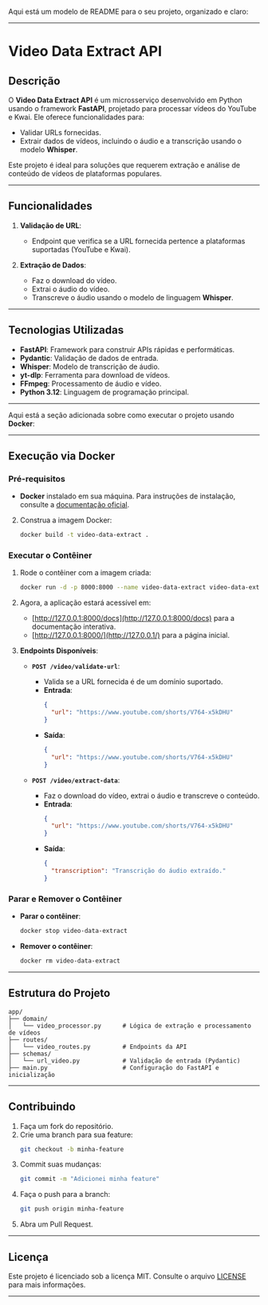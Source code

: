 Aqui está um modelo de README para o seu projeto, organizado e claro:

---

# **Video Data Extract API**

## **Descrição**
O **Video Data Extract API** é um microsserviço desenvolvido em Python usando o framework **FastAPI**, projetado para processar vídeos do YouTube e Kwai. Ele oferece funcionalidades para:
- Validar URLs fornecidas.
- Extrair dados de vídeos, incluindo o áudio e a transcrição usando o modelo **Whisper**.

Este projeto é ideal para soluções que requerem extração e análise de conteúdo de vídeos de plataformas populares.

---

## **Funcionalidades**
1. **Validação de URL**:
   - Endpoint que verifica se a URL fornecida pertence a plataformas suportadas (YouTube e Kwai).

2. **Extração de Dados**:
   - Faz o download do vídeo.
   - Extrai o áudio do vídeo.
   - Transcreve o áudio usando o modelo de linguagem **Whisper**.

---

## **Tecnologias Utilizadas**
- **FastAPI**: Framework para construir APIs rápidas e performáticas.
- **Pydantic**: Validação de dados de entrada.
- **Whisper**: Modelo de transcrição de áudio.
- **yt-dlp**: Ferramenta para download de vídeos.
- **FFmpeg**: Processamento de áudio e vídeo.
- **Python 3.12**: Linguagem de programação principal.

---
Aqui está a seção adicionada sobre como executar o projeto usando **Docker**:

---

## **Execução via Docker**

### Pré-requisitos
- **Docker** instalado em sua máquina. Para instruções de instalação, consulte a [documentação oficial](https://docs.docker.com/get-docker/).


2. Construa a imagem Docker:
   ```bash
   docker build -t video-data-extract .
   ```

### Executar o Contêiner
1. Rode o contêiner com a imagem criada:
   ```bash
   docker run -d -p 8000:8000 --name video-data-extract video-data-extract
   ```

2. Agora, a aplicação estará acessível em:
   - [http://127.0.0.1:8000/docs](http://127.0.0.1:8000/docs) para a documentação interativa.
   - [http://127.0.0.1:8000/](http://127.0.0.1/) para a página inicial.

3. **Endpoints Disponíveis**:
   - **`POST /video/validate-url`**:
     - Valida se a URL fornecida é de um domínio suportado.
     - **Entrada**:
       ```json
       {
         "url": "https://www.youtube.com/shorts/V764-x5kDHU"
       }
       ```
     - **Saída**:
       ```json
       {
         "url": "https://www.youtube.com/shorts/V764-x5kDHU"
       }
       ```

   - **`POST /video/extract-data`**:
     - Faz o download do vídeo, extrai o áudio e transcreve o conteúdo.
     - **Entrada**:
       ```json
       {
         "url": "https://www.youtube.com/shorts/V764-x5kDHU"
       }
       ```
     - **Saída**:
       ```json
       {
         "transcription": "Transcrição do áudio extraído."
       }
       ```
### Parar e Remover o Contêiner
- **Parar o contêiner**:
  ```bash
  docker stop video-data-extract
  ```

- **Remover o contêiner**:
  ```bash
  docker rm video-data-extract
  ```


---

## **Estrutura do Projeto**
```
app/
├── domain/
│   └── video_processor.py      # Lógica de extração e processamento de vídeos
├── routes/
│   └── video_routes.py         # Endpoints da API
├── schemas/
│   └── url_video.py            # Validação de entrada (Pydantic)
├── main.py                     # Configuração do FastAPI e inicialização
```

---

## **Contribuindo**
1. Faça um fork do repositório.
2. Crie uma branch para sua feature:
   ```bash
   git checkout -b minha-feature
   ```
3. Commit suas mudanças:
   ```bash
   git commit -m "Adicionei minha feature"
   ```
4. Faça o push para a branch:
   ```bash
   git push origin minha-feature
   ```
5. Abra um Pull Request.

---

## **Licença**
Este projeto é licenciado sob a licença MIT. Consulte o arquivo [LICENSE](LICENSE) para mais informações.

---
